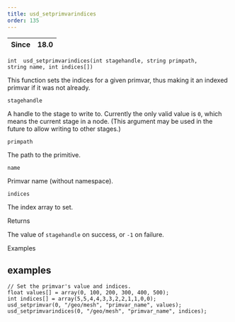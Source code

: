 ```yaml
---
title: usd_setprimvarindices
order: 135
---
```

| Since | 18.0 |
| --- | --- |

`int  usd_setprimvarindices(int stagehandle, string primpath, string name, int indices[])`

This function sets the indices for a given primvar, thus making it an indexed primvar if it was not already.

`stagehandle`

A handle to the stage to write to. Currently the only valid value is `0`, which means the current stage in a node. (This argument may be used in the future to allow writing to other stages.)

`primpath`

The path to the primitive.

`name`

Primvar name (without namespace).

`indices`

The index array to set.

Returns

The value of `stagehandle` on success, or `-1` on failure.

Examples

## examples

```vex
// Set the primvar's value and indices.
float values[] = array(0, 100, 200, 300, 400, 500);
int indices[] = array(5,5,4,4,3,3,2,2,1,1,0,0);
usd_setprimvar(0, "/geo/mesh", "primvar_name", values); 
usd_setprimvarindices(0, "/geo/mesh", "primvar_name", indices);

```

